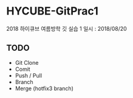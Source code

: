# HYCUBE-GitPrac1
2018 하이큐브 여름방학 깃 실습 1
일시 : 2018/08/20
## TODO
- Git Clone
- Comit
- Push / Pull
- Branch
- Merge (hotfix3 branch)
